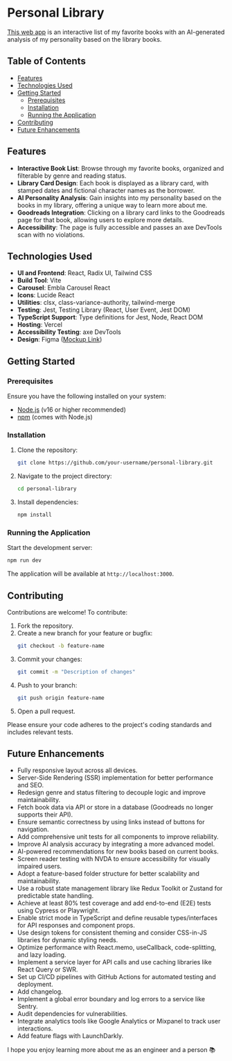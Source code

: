 # Personal Library

[This web app](https://personal-library-rvm5-kvibllwdw-isabelle-nps-projects.vercel.app/) is an interactive list of my favorite books with an AI-generated analysis of my personality based on the library books.

## Table of Contents

- [Features](#features)
- [Technologies Used](#technologies-used)
- [Getting Started](#getting-started)
  - [Prerequisites](#prerequisites)
  - [Installation](#installation)
  - [Running the Application](#running-the-application)
- [Contributing](#contributing)
- [Future Enhancements](#future-enhancements)

## Features

- **Interactive Book List**: Browse through my favorite books, organized and filterable by genre and reading status.
- **Library Card Design**: Each book is displayed as a library card, with stamped dates and fictional character names as the borrower.
- **AI Personality Analysis**: Gain insights into my personality based on the books in my library, offering a unique way to learn more about me.
- **Goodreads Integration**: Clicking on a library card links to the Goodreads page for that book, allowing users to explore more details.
- **Accessibility**: The page is fully accessible and passes an axe DevTools scan with no violations.

## Technologies Used

- **UI and Frontend**: React, Radix UI, Tailwind CSS
- **Build Tool**: Vite
- **Carousel**: Embla Carousel React
- **Icons**: Lucide React
- **Utilities**: clsx, class-variance-authority, tailwind-merge
- **Testing**: Jest, Testing Library (React, User Event, Jest DOM)
- **TypeScript Support**: Type definitions for Jest, Node, React DOM
- **Hosting**: Vercel
- **Accessibility Testing**: axe DevTools
- **Design**: Figma ([Mockup Link](https://www.figma.com/design/mve6jeokcjEJyzakmuNN4a/Library-Mock-Up?node-id=0-1&t=yrb0pyCtnYjoHgCl-1))

## Getting Started

### Prerequisites

Ensure you have the following installed on your system:

- [Node.js](https://nodejs.org/) (v16 or higher recommended)
- [npm](https://www.npmjs.com/) (comes with Node.js)

### Installation

1. Clone the repository:
   ```bash
   git clone https://github.com/your-username/personal-library.git
   ```

2. Navigate to the project directory:
   ```bash
   cd personal-library
   ```

3. Install dependencies:
   ```bash
   npm install
   ```

### Running the Application

Start the development server:
   ```bash
   npm run dev
   ```

The application will be available at `http://localhost:3000`.

## Contributing

Contributions are welcome! To contribute:

1. Fork the repository.
2. Create a new branch for your feature or bugfix:
   ```bash
   git checkout -b feature-name
   ```
3. Commit your changes:
   ```bash
   git commit -m "Description of changes"
   ```
4. Push to your branch:
   ```bash
   git push origin feature-name
   ```
5. Open a pull request.

Please ensure your code adheres to the project's coding standards and includes relevant tests.


## Future Enhancements

- Fully responsive layout across all devices.
- Server-Side Rendering (SSR) implementation for better performance and SEO.
- Redesign genre and status filtering to decouple logic and improve maintainability.
- Fetch book data via API or store in a database (Goodreads no longer supports their API).
- Ensure semantic correctness by using links instead of buttons for navigation.
- Add comprehensive unit tests for all components to improve reliability.
- Improve AI analysis accuracy by integrating a more advanced model.
- AI-powered recommendations for new books based on current books.
- Screen reader testing with NVDA to ensure accessibility for visually impaired users.
- Adopt a feature-based folder structure for better scalability and maintainability.
- Use a robust state management library like Redux Toolkit or Zustand for predictable state handling.
- Achieve at least 80% test coverage and add end-to-end (E2E) tests using Cypress or Playwright.
- Enable strict mode in TypeScript and define reusable types/interfaces for API responses and component props.
- Use design tokens for consistent theming and consider CSS-in-JS libraries for dynamic styling needs.
- Optimize performance with React.memo, useCallback, code-splitting, and lazy loading.
- Implement a service layer for API calls and use caching libraries like React Query or SWR.
- Set up CI/CD pipelines with GitHub Actions for automated testing and deployment.
- Add changelog.
- Implement a global error boundary and log errors to a service like Sentry.
- Audit dependencies for vulnerabilities.
- Integrate analytics tools like Google Analytics or Mixpanel to track user interactions.
- Add feature flags with LaunchDarkly.

I hope you enjoy learning more about me as an engineer and a person 📚